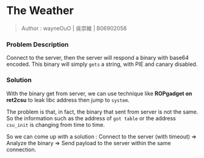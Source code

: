 # The Weather

> Author : wayneOuO | 吳崇維 | B06902058

### Problem Description

Connect to the server, then the server will respond a binary with base64 encoded. This binary will simply `gets` a string, with PIE and canary disabled.

### Solution 

With the binary get from server, we can use technique like **ROPgadget on ret2csu** to leak libc address then jump to `system`.

The problem is that, in fact, the binary that sent from server is not the same. So the information such as the address of `got table` or the address `csu_init` is changing from time to time.

So we can come up with a solution : Connect to the server  (with timeout) $\Rightarrow$ Analyze the binary  $\Rightarrow$ Send payload to the server within the same connection.

 



